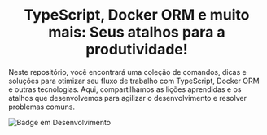 <h1 align="center">TypeScript, Docker ORM e muito mais: Seus atalhos para a produtividade!</h1>

Neste repositório, você encontrará uma coleção de comandos, dicas e soluções para otimizar seu fluxo de trabalho com TypeScript, Docker ORM e outras tecnologias. Aqui, compartilhamos as lições aprendidas e os atalhos que desenvolvemos para agilizar o desenvolvimento e resolver problemas comuns.

![Badge em Desenvolvimento](http://img.shields.io/static/v1?label=STATUS&message=EM%20DESENVOLVIMENTO&color=GREEN&style=for-the-badge)
